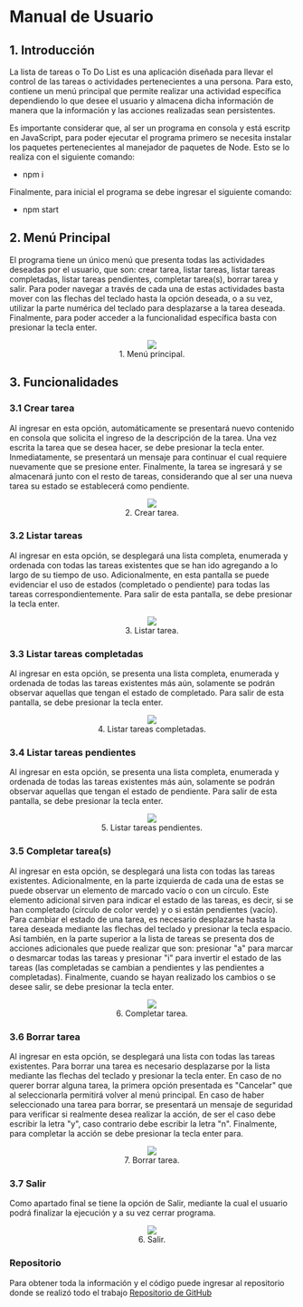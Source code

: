 # Manual de Usuario

## 1. Introducción

La lista de tareas o To Do List es una aplicación diseñada para llevar el control de las tareas o actividades pertenecientes a una persona. Para esto, contiene un menú principal que permite realizar una actividad específica dependiendo lo que desee el usuario y almacena dicha información de manera que la información y las acciones realizadas sean persistentes.

Es importante considerar que, al ser un programa en consola y está escritp en JavaScript, para poder ejecutar el programa primero se necesita instalar los paquetes pertenecientes al manejador de paquetes de Node. Esto se lo realiza con el siguiente comando:

* npm i

Finalmente, para inicial el programa se debe ingresar el siguiente comando:

* npm start

## 2. Menú Principal

El programa tiene un único menú que presenta todas las actividades deseadas por el usuario, que son: crear tarea, listar tareas, listar tareas completadas, listar tareas pendientes, completar tarea(s), borrar tarea y salir. Para poder navegar a través de cada una de estas actividades basta mover con las flechas del teclado hasta la opción deseada, o a su vez, utilizar la parte numérica del teclado para desplazarse a la tarea deseada. Finalmente, para poder acceder a la funcionalidad específica basta con presionar la tecla enter.

<p align="center">
  <img src="image/menuPrincipal.png" /><br />
  1. Menú principal.
</p>


## 3. Funcionalidades

### 3.1 Crear tarea

Al ingresar en esta opción, automáticamente se presentará nuevo contenido en consola que solicita el ingreso de la descripción de la tarea. Una vez escrita la tarea que se desea hacer, se debe presionar la tecla enter. Inmediatamente, se presentará un mensaje para continuar el cual requiere nuevamente que se presione enter. Finalmente, la tarea se ingresará y se almacenará junto con el resto de tareas, considerando que al ser una nueva tarea su estado se establecerá como pendiente.

<p align="center">
  <img src="image/crearTarea.png" /><br />
  2. Crear tarea.
</p>


### 3.2 Listar tareas

Al ingresar en esta opción, se desplegará una lista completa, enumerada y ordenada con todas las tareas existentes que se han ido agregando a lo largo de su tiempo de uso. Adicionalmente, en esta pantalla se puede evidenciar el uso de estados (completado o pendiente) para todas las tareas correspondientemente. Para salir de esta pantalla, se debe presionar la tecla enter.

<p align="center">
  <img src="image/listarTarea.png" /><br />
  3. Listar tarea.
</p>

### 3.3 Listar tareas completadas

Al ingresar en esta opción, se presenta una lista completa, enumerada y ordenada de todas las tareas existentes más aún, solamente se podrán observar aquellas que tengan el estado de completado. Para salir de esta pantalla, se debe presionar la tecla enter.

<p align="center">
  <img src="image/listarTareasCompletadas.png" /><br />
  4. Listar tareas completadas.
</p>

### 3.4 Listar tareas pendientes

Al ingresar en esta opción, se presenta una lista completa, enumerada y ordenada de todas las tareas existentes más aún, solamente se podrán observar aquellas que tengan el estado de pendiente. Para salir de esta pantalla, se debe presionar la tecla enter.

<p align="center">
  <img src="image/listarTareasPendientes.png" /><br />
  5. Listar tareas pendientes.
</p>

### 3.5 Completar tarea(s)

Al ingresar en esta opción, se desplegará una lista con todas las tareas existentes. Adicionalmente, en la parte izquierda de cada una de estas se puede observar un elemento de marcado vacío o con un círculo. Este elemento adicional sirven para indicar el estado de las tareas, es decir, si se han completado (círculo de color verde) y o si están pendientes (vacío).  Para cambiar el estado de una tarea, es necesario desplazarse hasta la tarea deseada mediante las flechas del teclado y presionar la tecla espacio. Así también, en la parte superior a la lista de tareas se presenta dos de acciones adicionales que puede realizar que son: presionar "a" para marcar o desmarcar todas las tareas y presionar "i" para invertir el estado de las tareas (las completadas se cambian a pendientes y las pendientes a completadas). Finalmente, cuando se hayan realizado los cambios o se desee salir, se debe presionar la tecla enter.

<p align="center">
  <img src="image/completarTarea.png" /><br />
  6. Completar tarea.
</p>

### 3.6 Borrar tarea

Al ingresar en esta opción, se desplegará una lista con todas las tareas existentes. Para borrar una tarea es necesario desplazarse por la lista mediante las flechas del teclado y presionar la tecla enter. En caso de no querer borrar alguna tarea, la primera opción presentada es "Cancelar" que al seleccionarla permitirá volver al menú principal. En caso de haber seleccionado una tarea para borrar, se presentará un mensaje de seguridad para verificar si realmente desea realizar la acción, de ser el caso debe escribir la letra "y", caso contrario debe escribir la letra "n". Finalmente, para completar la acción se debe presionar la tecla enter para.

<p align="center">
  <img src="image/borrarTarea.png" /><br />
  7. Borrar tarea.
</p>


### 3.7 Salir

Como apartado final se tiene la opción de Salir, mediante la cual el usuario podrá finalizar la ejecución y a su vez cerrar programa.

<p align="center">
  <img src="image/salir.png" /><br />
  6. Salir.
</p>


### Repositorio
Para obtener toda la información y el código puede ingresar al repositorio donde se realizó todo el trabajo
[Repositorio de GitHub](https://github.com/MJesusGonzalez/Grupo3.git)